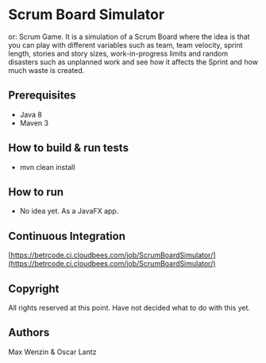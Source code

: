 # Scrum Board Simulator
or: Scrum Game. It is a simulation of a Scrum Board where the idea is that you can play with different variables such as
team, team velocity, sprint length, stories and story sizes, work-in-progress limits and random disasters such as
unplanned work and see how it affects the Sprint and how much waste is created.

## Prerequisites
* Java 8
* Maven 3

## How to build & run tests
* mvn clean install

## How to run
* No idea yet. As a JavaFX app.

## Continuous Integration
[https://betrcode.ci.cloudbees.com/job/ScrumBoardSimulator/](https://betrcode.ci.cloudbees.com/job/ScrumBoardSimulator/)

## Copyright
All rights reserved at this point. Have not decided what to do with this yet.

## Authors
Max Wenzin & Oscar Lantz

